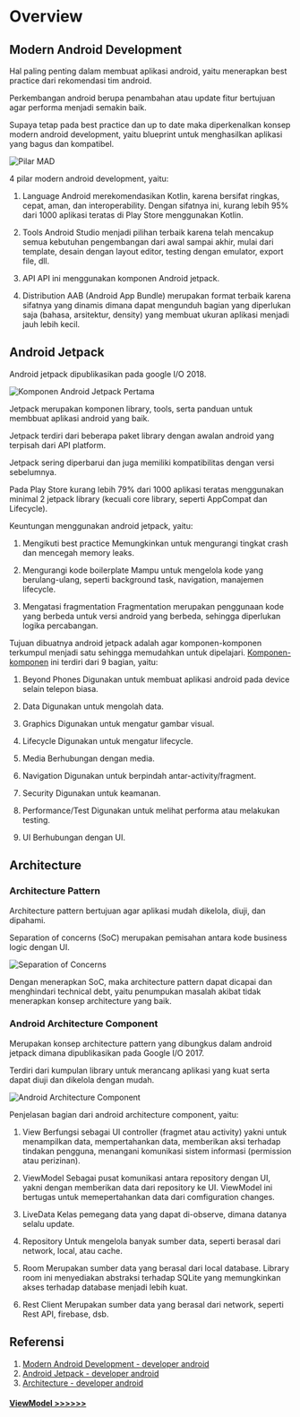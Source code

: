 # Overview

## Modern Android Development
Hal paling penting dalam membuat aplikasi android, yaitu menerapkan best practice dari rekomendasi tim android.

Perkembangan android berupa penambahan atau update fitur bertujuan agar performa menjadi semakin baik.

Supaya tetap pada best practice dan up to date maka diperkenalkan konsep modern android development, yaitu blueprint untuk menghasilkan aplikasi yang bagus dan kompatibel.

![Pilar MAD](../asset/pilar-mad.png)

4 pilar modern android development, yaitu:
1. Language 
   Android merekomendasikan Kotlin, karena bersifat ringkas, cepat, aman, dan interoperability. Dengan sifatnya ini, kurang lebih 95% dari 1000 aplikasi teratas di Play Store menggunakan Kotlin.

2. Tools
   Android Studio menjadi pilihan terbaik karena telah mencakup semua kebutuhan pengembangan dari awal sampai akhir, mulai dari template, desain dengan layout editor, testing dengan emulator, export file, dll.

3. API
   API ini menggunakan komponen Android jetpack.

4. Distribution
   AAB (Android App Bundle) merupakan format terbaik karena sifatnya yang dinamis dimana dapat mengunduh bagian yang diperlukan saja (bahasa, arsitektur, density) yang membuat ukuran aplikasi menjadi jauh lebih kecil.

## Android Jetpack
Android jetpack dipublikasikan pada google I/O 2018.

![Komponen Android Jetpack Pertama](../asset/first-komponen-android-jetpack.jpeg)

Jetpack merupakan komponen library, tools, serta panduan untuk membbuat aplikasi android yang baik.

Jetpack terdiri dari beberapa paket library dengan awalan android yang terpisah dari API platform.

Jetpack sering diperbarui dan juga memiliki kompatibilitas dengan versi sebelumnya.

Pada Play Store kurang lebih 79% dari 1000 aplikasi teratas menggunakan minimal 2 jetpack library (kecuali core library, seperti AppCompat dan Lifecycle).

Keuntungan menggunakan android jetpack, yaitu:
1. Mengikuti best practice
   Memungkinkan untuk mengurangi tingkat crash dan mencegah memory leaks.

2. Mengurangi kode boilerplate
   Mampu untuk mengelola kode yang berulang-ulang, seperti background task, navigation, manajemen lifecycle.

3. Mengatasi fragmentation
   Fragmentation merupakan penggunaan kode yang berbeda untuk versi android yang berbeda, sehingga diperlukan logika percabangan.

Tujuan dibuatnya android jetpack adalah agar komponen-komponen terkumpul menjadi satu sehingga memudahkan untuk dipelajari. [Komponen-komponen](https://developer.android.com/jetpack/androidx/explorer?case=all) ini terdiri dari 9 bagian, yaitu:
1. Beyond Phones
   Digunakan untuk membuat aplikasi android pada device selain telepon biasa.

2. Data
   Digunakan untuk mengolah data.

3. Graphics
   Digunakan untuk mengatur gambar visual.

4. Lifecycle
   Digunakan untuk mengatur lifecycle.

5. Media
   Berhubungan dengan media.

6. Navigation
   Digunakan untuk berpindah antar-activity/fragment.

7. Security
   Digunakan untuk keamanan.

8. Performance/Test
   Digunakan untuk melihat performa atau melakukan testing.

9. UI
   Berhubungan dengan UI.

## Architecture
### Architecture Pattern
Architecture pattern bertujuan agar aplikasi mudah dikelola, diuji, dan dipahami.

Separation of concerns (SoC) merupakan pemisahan antara kode business logic dengan UI.

![Separation of Concerns](../asset/soc.png)

Dengan menerapkan SoC, maka architecture pattern dapat dicapai dan menghindari technical debt, yaitu penumpukan masalah akibat tidak menerapkan konsep architecture yang baik.

### Android Architecture Component
Merupakan konsep architecture pattern yang dibungkus dalam android jetpack dimana dipublikasikan pada Google I/O 2017.

Terdiri dari kumpulan library untuk merancang aplikasi yang kuat serta dapat diuji dan dikelola dengan mudah.

![Android Architecture Component](../asset/android-architecture-component.png)

Penjelasan bagian dari android architecture component, yaitu:
1. View
   Berfungsi sebagai UI controller (fragmet atau activity) yakni untuk menampilkan data, mempertahankan data, memberikan aksi terhadap tindakan pengguna, menangani komunikasi sistem informasi (permission atau perizinan).

2. ViewModel
   Sebagai pusat komunikasi antara repository dengan UI, yakni dengan memberikan data dari repository ke UI. ViewModel ini bertugas untuk memepertahankan data dari comfiguration changes.

3. LiveData
   Kelas pemegang data yang dapat di-observe, dimana datanya selalu update.

4. Repository
   Untuk mengelola banyak sumber data, seperti berasal dari network, local, atau cache.

5. Room
   Merupakan sumber data yang berasal dari local database. Library room ini menyediakan abstraksi terhadap SQLite yang memungkinkan akses terhadap database menjadi lebih kuat.

6. Rest Client
   Merupakan sumber data yang berasal dari network, seperti Rest API, firebase, dsb.

## Referensi
1. [Modern Android Development - developer android](https://developer.android.com/modern-android-development)
2. [Android Jetpack - developer android](https://developer.android.com/jetpack)
3. [Architecture - developer android](https://developer.android.com/topic/architecture)

#### [ViewModel >>>>>>](2.ViewModel.md)